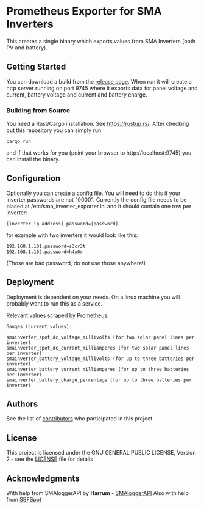 # Prometheus Exporter for SMA Inverters

This creates a single binary which exports values from SMA Inverters (both PV and battery).

## Getting Started

You can download a build from the [release page](https://github.com/dr0ps/sma_inverter_exporter/releases/latest). When run it will create a http server running on port 9745 where it exports data for panel voltage and current, battery voltage and current and battery charge.

### Building from Source

You need a Rust/Cargo installation. See https://rustup.rs/. After checking out this repository you can simply run

```
cargo run
```

and if that works for you (point your browser to http://localhost:9745) you can install the binary.

## Configuration

Optionally you can create a config file. You will need to do this if your inverter passwords are not "0000". 
Currently the config file needs to be placed at /etc/sma_inverter_exporter.ini and it should contain one row per inverter:
 ```
 [inverter ip address].password=[password]
 ```
for example with two inverters it would look like this:
 ```
192.168.1.101.password=s3cr3t
192.168.1.102.password=h4x0r
 ```
(Those are bad password, do not use those anywhere!)

## Deployment

Deployment is dependent on your needs. On a linux machine you will probably want to run this as a service.

Relevant values scraped by Prometheus:

```
Gauges (current values):

smainverter_spot_dc_voltage_millivolts (for two solar panel lines per inverter)
smainverter_spot_dc_current_milliamperes (for two solar panel lines per inverter)
smainverter_battery_voltage_millivolts (for up to three batteries per inverter)
smainverter_battery_current_milliamperes (for up to three batteries per inverter)
smainverter_battery_charge_percentage (for up to three batteries per inverter)

```

## Authors

See the list of [contributors](https://github.com/dr0ps/sma_inverter_exporter/contributors) who participated in this project.

## License

This project is licensed under the GNU GENERAL PUBLIC LICENSE, Version 2 - see the [LICENSE](LICENSE) file for details

## Acknowledgments

With help from SMAloggerAPI by **Harrum** - [SMAloggerAPI](https://github.com/Harrum/SMAloggerAPI)
Also with help from [SBFSpot](https://github.com/SBFspot/SBFspot)

